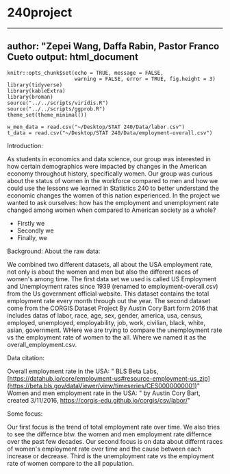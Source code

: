 # 240project
---
author: "Zepei Wang, Daffa Rabin, Pastor Franco Cueto
output: html_document
---

```{r setup, include=FALSE}
knitr::opts_chunk$set(echo = TRUE, message = FALSE,
                      warning = FALSE, error = TRUE, fig.height = 3)
library(tidyverse)
library(kableExtra)
library(broman)
source("../../scripts/viridis.R")
source("../../scripts/ggprob.R")
theme_set(theme_minimal())
```
```{r}
w_men_data = read.csv("~/Desktop/STAT 240/Data/labor.csv")
t_data = read.csv("~/Desktop/STAT 240/Data/employment-overall.csv")
```
Introduction:

As students in economics and data science, our group was interested in how certain demographics were impacted by changes in the American economy throughout history, specifically women. Our group was curious about the status of women in the workforce compared to men and how we could use the lessons we learned in Statistics 240 to better understand the economic changes the women of this nation experienced. In the project we wanted to ask ourselves: how has the employment and unemployment rate changed among women when compared to American society as a whole? 
- Firstly we
- Secondly we
- Finally, we

Background: 
About the raw data:

We combined two different datasets, all about the USA employment rate, not only is about the women and men but also the different races of women's among time. The first data set we used is called US Employment and Unemployment rates since 1939 (renamed to employment-overall.csv) from the Us government official website. This dataset contains the total employment rate every month through out the year. The second dataset come from the CORGIS Dataset Project By Austin Cory Bart form 2016 that includes datas of labor, race, age, sex, gender, america, usa, census, employed, unemployed, employability, job, work, civilian, black, white, asian, government. WHere we are trying to compare the unemployment rate vs the employment rate of women to the all. Where we named it as the overall_employment.csv. 


Data citation:

Overall employment rate in the USA: " BLS Beta Labs, [https://datahub.io/core/employment-us#resource-employment-us_zip](https://beta.bls.gov/dataViewer/view/timeseries/CES0000000001)"
Women and men employment rate in the USA: " by Austin Cory Bart, created 3/11/2016, https://corgis-edu.github.io/corgis/csv/labor/"


Some focus:

Our first focus is the trend of total employment rate over time. We also tries to see the differnce btw. the women and men employment rate differnce over the past few decades. Our second focus is on data about differnt races of women's employment rate over time and the cause between each increase or decrease. Third is the unemployment rate vs the employment rate of women compare to the all population.


